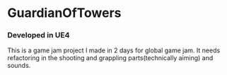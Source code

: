 # GuardianOfTowers
### Developed in UE4
This is a game jam project I made in 2 days for global game jam. It needs refactoring in the shooting and grappling parts(technically aiming) and sounds.

